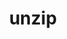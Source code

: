 ---
title: "unzip"
layout: cache
categories: [package, develop]
meta: {"versions": ["6.0"], "compilers": ["gcc@7.5.0"]}
spec_files: 
 - spec-0.json
spec_names:
 - 'unzip@6.0%gcc@7.5.0 arch=linux-ubuntu18.04-x86_64'
---